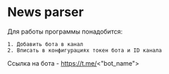 # News parser

Для работы программы понадобится:

    1. Добавить бота в канал
    2. Вписать в конфигурациях токен бота и ID канала

Ссылка на бота - https://t.me/<"bot_name">
